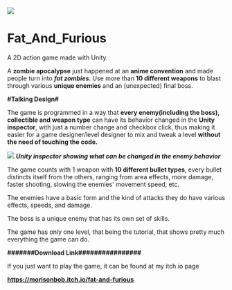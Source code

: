 <img src="https://i.imgur.com/K8l7Iqq.jpg">

# Fat_And_Furious
A 2D action game made with Unity.

A <b>zombie apocalypse</b> just happened at an <b>anime convention</b> and made people turn into <b><i>fat zombies</b></i>.
  Use more than <b>10 different weapons</b> to blast through various <b>unique enemies</b> and an (unexpected) final boss.


<b>#Talking Design#</b>

The game is programmed in a way that <b>every enemy(including the boss), collectible and weapon type</b> can have its behavior changed in the <b>Unity inspector</b>, with just a number change and checkbox click, thus making it easier for a game designer/level designer to mix and tweak a level <b>without the need of touching the code.</b>

<img src="https://i.imgur.com/S1TWkiK.png">
<b><i>Unity inspector showing what can be changed in the enemy behavior</b></i>
<br>

The game counts with 1 weapon with <b>10 different bullet types</b>, every bullet distincts itself from the others, ranging from area effects, more damage, faster shooting, slowing the enemies' movement speed, etc.

The enemies have a basic form and the kind of attacks they do have various effects, speeds, and damage.

The boss is a unique enemy that has its own set of skills.

The game has only one level, that being the tutorial, that shows pretty much everything the game can do.

<b>#######Download Link################</b>

If you just want to play the game, it can be found at my itch.io page

<b>https://morisonbob.itch.io/fat-and-furious</b>
